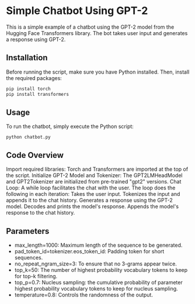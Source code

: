 # Simple Chatbot Using GPT-2

This is a simple example of a chatbot using the GPT-2 model from the Hugging Face Transformers library. The bot takes user input and generates a response using GPT-2.

## Installation

Before running the script, make sure you have Python installed. Then, install the required packages:

```bash
pip install torch
pip install transformers
```
## Usage
To run the chatbot, simply execute the Python script:

```
python chatbot.py
```
## Code Overview
Import required libraries: Torch and Transformers are imported at the top of the script.
Initialize GPT-2 Model and Tokenizer: The GPT2LMHeadModel and GPT2Tokenizer are initialized from pre-trained "gpt2" versions.
Chat Loop: A while loop facilitates the chat with the user. The loop does the following in each iteration:
Takes the user input.
Tokenizes the input and appends it to the chat history.
Generates a response using the GPT-2 model.
Decodes and prints the model's response.
Appends the model's response to the chat history.
## Parameters
- max_length=1000: Maximum length of the sequence to be generated.
- pad_token_id=tokenizer.eos_token_id: Padding token for short sequences.
- no_repeat_ngram_size=3: To ensure that no 3-grams appear twice.
- top_k=50: The number of highest probability vocabulary tokens to keep for top-k filtering.
- top_p=0.7: Nucleus sampling: the cumulative probability of parameter highest probability vocabulary tokens to keep for nucleus sampling.
- temperature=0.8: Controls the randomness of the output.
